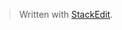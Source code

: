


> Written with [StackEdit](https://stackedit.io/).
<!--stackedit_data:
eyJoaXN0b3J5IjpbLTE4ODg5MTkxMzJdfQ==
-->